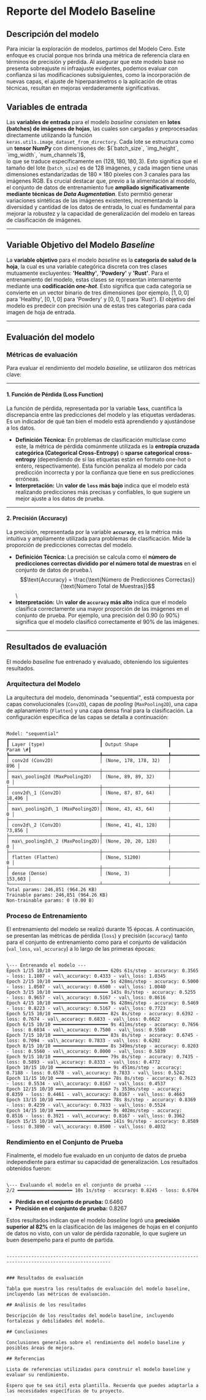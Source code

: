 

# Reporte del Modelo Baseline

## Descripción del modelo

Para iniciar la exploración de modelos, partimos del Modelo Cero. Este enfoque es crucial porque nos brinda 
una métrica de referencia clara en términos de precisión y pérdida. Al asegurar que este modelo base no presenta 
sobreajuste ni infraajuste evidentes, podemos evaluar con confianza si las modificaciones subsiguientes, 
como la incorporación de nuevas capas, el ajuste de hiperparámetros o la aplicación de otras técnicas, resultan en mejoras verdaderamente significativas.

## Variables de entrada

Las **variables de entrada** para el modelo *baseline* consisten en **lotes (batches) de imágenes de hojas**, 
las cuales son cargadas y preprocesadas directamente utilizando la función `keras.utils.image_dataset_from_directory`. 
Cada lote se estructura como un **tensor NumPy** con dimensiones de: $(`batch_size`, `img_height`, `img_width`, `num_channels`)$,  
lo que se traduce específicamente en $(128, 180, 180, 3)$. Esto significa que el tamaño del lote (`batch_size`) es de $128$ imágenes, 
y cada imagen tiene unas dimensiones estandarizadas de ${180 \times 180}$ píxeles con $3$ canales para las imágenes RGB. Es crucial destacar que, 
previo a la alimentación al modelo, el conjunto de datos de entrenamiento fue **ampliado significativamente mediante técnicas de *Data Augmentation***. 
Esto permitió generar variaciones sintéticas de las imágenes existentes, incrementando la diversidad y cantidad de los datos de entrada, 
lo cual es fundamental para mejorar la robustez y la capacidad de generalización del modelo en tareas de clasificación de imágenes.

---

## Variable Objetivo del Modelo *Baseline*

La **variable objetivo** para el modelo *baseline* es la **categoría de salud de la hoja**, la cual es una variable categórica discreta con tres 
clases mutuamente excluyentes: 
**'Healthy'**, **'Powdery'** y **'Rust'**. Para el entrenamiento del modelo, estas clases se representan internamente mediante una **codificación *one-hot***. 
Esto significa que cada categoría se convierte en un vector binario de tres dimensiones (por ejemplo, $[1, 0, 0]$ para 'Healthy', $[0, 1, 0]$ para 
'Powdery' y $[0, 0, 1]$ para 'Rust'). El objetivo del modelo es predecir con precisión una de estas tres categorías para cada imagen de hoja de entrada.

---

## Evaluación del modelo

### Métricas de evaluación
Para evaluar el rendimiento del modelo *baseline*, se utilizaron dos métricas clave:

---

#### 1. Función de Pérdida (Loss Function)

La función de pérdida, representada por la variable **`loss`**, cuantifica la discrepancia entre las predicciones del modelo y las etiquetas verdaderas. 
Es un indicador de qué tan bien el modelo está aprendiendo y ajustándose a los datos.

* **Definición Técnica:** En problemas de clasificación multiclase como este, la métrica de pérdida comúnmente utilizada es la **entropía cruzada categórica 
(Categorical Cross-Entropy)** o **sparse categorical cross-entropy** (dependiendo de si las etiquetas están en formato one-hot o entero, respectivamente). 
Esta función penaliza al modelo por cada predicción incorrecta y por la confianza que tiene en sus predicciones erróneas.
* **Interpretación:** Un **valor de `loss` más bajo** indica que el modelo está realizando predicciones más precisas y confiables, lo que sugiere un mejor 
ajuste a los datos de prueba.

---

#### 2. Precisión (Accuracy)

La precisión, representada por la variable **`accuracy`**, es la métrica más intuitiva y ampliamente utilizada para problemas de clasificación. 
Mide la proporción de predicciones correctas del modelo.

* **Definición Técnica:** La precisión se calcula como el **número de predicciones correctas dividido por el número total de muestras** en el conjunto 
de datos de prueba.\\
    $$\text{Accuracy} = \frac{\text{Número de Predicciones Correctas}}{\text{Número Total de Muestras}}$$\\
* **Interpretación:** Un **valor de `accuracy` más alto** indica que el modelo clasifica correctamente una mayor proporción de las imágenes en el conjunto 
de prueba. Por ejemplo, una precisión del $0.90$ (o $90\%$) significa que el modelo clasificó correctamente el $90\%$ de las imágenes.

---

## Resultados de evaluación

El modelo *baseline* fue entrenado y evaluado, obteniendo los siguientes resultados.

### Arquitectura del Modelo

La arquitectura del modelo, denominada "sequential", está compuesta por capas convolucionales (`Conv2D`), capas de *pooling* (`MaxPooling2D`), 
una capa de aplanamiento (`Flatten`) y una capa densa final para la clasificación. La configuración específica de las capas se detalla a continuación:

```

Model: "sequential"
┏━━━━━━━━━━━━━━━━━━━━━━━━━━━━━━━━━┳━━━━━━━━━━━━━━━━━━━━━━━━┳━━━━━━━━━━━━━━━┓
┃ Layer (type)                    ┃ Output Shape           ┃       Param \#┃
┡━━━━━━━━━━━━━━━━━━━━━━━━━━━━━━━━━╇━━━━━━━━━━━━━━━━━━━━━━━━╇━━━━━━━━━━━━━━━┩
│ conv2d (Conv2D)                 │ (None, 178, 178, 32)   │           896 │
├─────────────────────────────────┼────────────────────────┼───────────────┤
│ max\_pooling2d (MaxPooling2D)   │ (None, 89, 89, 32)     │             0 │
├─────────────────────────────────┼────────────────────────┼───────────────┤
│ conv2d\_1 (Conv2D)              │ (None, 87, 87, 64)     │        18,496 │
├─────────────────────────────────┼────────────────────────┼───────────────┤
│ max\_pooling2d\_1 (MaxPooling2D)│ (None, 43, 43, 64)     │             0 │
├─────────────────────────────────┼────────────────────────┼───────────────┤
│ conv2d\_2 (Conv2D)              │ (None, 41, 41, 128)    │        73,856 │
├─────────────────────────────────┼────────────────────────┼───────────────┤
│ max\_pooling2d\_2 (MaxPooling2D)│ (None, 20, 20, 128)    │             0 │
├─────────────────────────────────┼────────────────────────┼───────────────┤
│ flatten (Flatten)               │ (None, 51200)          │             0 │
├─────────────────────────────────┼────────────────────────┼───────────────┤
│ dense (Dense)                   │ (None, 3)              │       153,603 │
└─────────────────────────────────┴────────────────────────┴───────────────┘
Total params: 246,851 (964.26 KB)
Trainable params: 246,851 (964.26 KB)
Non-trainable params: 0 (0.00 B)

```

### Proceso de Entrenamiento

El entrenamiento del modelo se realizó durante $15$ épocas. A continuación, se presentan las métricas de pérdida (`loss`) y precisión (`accuracy`) 
tanto para el conjunto de entrenamiento como para el conjunto de validación (`val_loss`, `val_accuracy`) a lo largo de las primeras épocas:

```

\--- Entrenando el modelo ---
Epoch 1/15 10/10 ━━━━━━━━━━━━━━━━━━━━ 620s 61s/step - accuracy: 0.3565 - loss: 1.1807 - val\_accuracy: 0.4333 - val\_loss: 1.0345
Epoch 2/15 10/10 ━━━━━━━━━━━━━━━━━━━━ 5s 428ms/step - accuracy: 0.5000 - loss: 1.0507 - val\_accuracy: 0.6500 - val\_loss: 1.0040
Epoch 3/15 10/10 ━━━━━━━━━━━━━━━━━━━━ 143s 8s/step - accuracy: 0.5255 - loss: 0.9657 - val\_accuracy: 0.5167 - val\_loss: 0.8616
Epoch 4/15 10/10 ━━━━━━━━━━━━━━━━━━━━ 9s 428ms/step - accuracy: 0.5469 - loss: 0.8223 - val\_accuracy: 0.5167 - val\_loss: 0.7723
Epoch 5/15 10/10 ━━━━━━━━━━━━━━━━━━━━ 82s 8s/step - accuracy: 0.6392 - loss: 0.7674 - val\_accuracy: 0.6833 - val\_loss: 0.6622
Epoch 6/15 10/10 ━━━━━━━━━━━━━━━━━━━━ 9s 411ms/step - accuracy: 0.7656 - loss: 0.6034 - val\_accuracy: 0.7500 - val\_loss: 0.5580
Epoch 7/15 10/10 ━━━━━━━━━━━━━━━━━━━━ 83s 8s/step - accuracy: 0.6745 - loss: 0.7094 - val\_accuracy: 0.7833 - val\_loss: 0.6202
Epoch 8/15 10/10 ━━━━━━━━━━━━━━━━━━━━ 8s 349ms/step - accuracy: 0.8203 - loss: 0.5560 - val\_accuracy: 0.8000 - val\_loss: 0.5839
Epoch 9/15 10/10 ━━━━━━━━━━━━━━━━━━━━ 79s 8s/step - accuracy: 0.7435 - loss: 0.5893 - val\_accuracy: 0.8333 - val\_loss: 0.4772
Epoch 10/15 10/10 ━━━━━━━━━━━━━━━━━━━━ 9s 451ms/step - accuracy: 0.7188 - loss: 0.6578 - val\_accuracy: 0.7833 - val\_loss: 0.5242
Epoch 11/15 10/10 ━━━━━━━━━━━━━━━━━━━━ 78s 8s/step - accuracy: 0.7623 - loss: 0.5534 - val\_accuracy: 0.8167 - val\_loss: 0.4537
Epoch 12/15 10/10 ━━━━━━━━━━━━━━━━━━━━ 7s 353ms/step - accuracy: 0.8359 - loss: 0.4461 - val\_accuracy: 0.8167 - val\_loss: 0.4663
Epoch 13/15 10/10 ━━━━━━━━━━━━━━━━━━━━ 78s 8s/step - accuracy: 0.8369 - loss: 0.4239 - val\_accuracy: 0.7833 - val\_loss: 0.5524
Epoch 14/15 10/10 ━━━━━━━━━━━━━━━━━━━━ 9s 402ms/step - accuracy: 0.8516 - loss: 0.3921 - val\_accuracy: 0.8167 - val\_loss: 0.3962
Epoch 15/15 10/10 ━━━━━━━━━━━━━━━━━━━━ 141s 9s/step - accuracy: 0.8589 - loss: 0.3890 - val\_accuracy: 0.8500 - val\_loss: 0.4032

```

### Rendimiento en el Conjunto de Prueba

Finalmente, el modelo fue evaluado en un conjunto de datos de prueba independiente para estimar su capacidad de generalización. Los resultados 
obtenidos fueron:

```

\--- Evaluando el modelo en el conjunto de prueba ---
2/2 ━━━━━━━━━━━━━━━━━━━━ 10s 1s/step - accuracy: 0.8245 - loss: 0.6704

```

* **Pérdida en el conjunto de prueba:** $0.6460$
* **Precisión en el conjunto de prueba:** $0.8267$

Estos resultados indican que el modelo *baseline* logró una **precisión superior al $82\%$** en la clasificación de las imágenes de hojas en el 
conjunto de datos no visto, con un valor de pérdida razonable, lo que sugiere un buen desempeño para el punto de partida.
```

------------------------------------------------------------------------------------------------------------


### Resultados de evaluación

Tabla que muestra los resultados de evaluación del modelo baseline, incluyendo las métricas de evaluación.

## Análisis de los resultados

Descripción de los resultados del modelo baseline, incluyendo fortalezas y debilidades del modelo.

## Conclusiones

Conclusiones generales sobre el rendimiento del modelo baseline y posibles áreas de mejora.

## Referencias

Lista de referencias utilizadas para construir el modelo baseline y evaluar su rendimiento.

Espero que te sea útil esta plantilla. Recuerda que puedes adaptarla a las necesidades específicas de tu proyecto.
